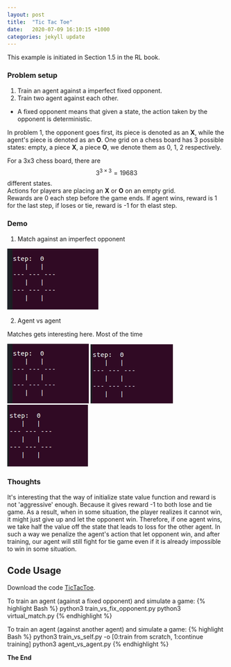 ```yaml
---
layout: post
title:  "Tic Tac Toe"
date:   2020-07-09 16:10:15 +1000
categories: jekyll update
---
```

This example is initiated in Section 1.5 in the RL book.

### Problem setup

1. Train an agent against a imperfect fixed opponent.
2. Train two agent against each other.

* A fixed opponent means that given a state, the action taken by the opponent is deterministic.

In problem 1, the opponent goes first, its piece is denoted as an **X**, while the agent's piece is denoted as an **O**.
One grid on a chess board has 3 possible states: empty, a piece **X**, a piece **O**, we denote them as 0, 1, 2 respectively.

For a 3x3 chess board, there are $$3^{3\times 3} = 19683$$ different states. \
Actions for players are placing an **X** or **O** on an empty grid. \
Rewards are 0 each step before the game ends. If agent wins, reward is 1 for the last step, if loses or tie, reward is -1 for th elast step.

### Demo

1. Match against an imperfect opponent

![](/files/Chapter1/Game2.gif)

2. Agent vs agent

Matches gets interesting here. Most of the time

![](/files/Chapter1/Game1.gif)  ![](/files/Chapter1/Game3.gif)  ![](/files/Chapter1/Game4_bad.gif)

### Thoughts

It's interesting that the way of initialize state value function and reward is not 'aggressive' enough. Because it gives reward -1 to both lose and tie game. As a result, when in some situation, the player realizes it cannot win, it might just give up and let the opponent win. Therefore, if one agent wins, we take half the value off the state that leads to loss for the other agent. In such a way we penalize the agent's action that let opponent win, and after training, our agent will still fight for tie game even if it is already impossible to win in some situation.



## **Code Usage**

Download the code [TicTacToe](https://github.com/liCCcccs/Reinforcement-Learning-Book-Reproduce/tree/master/Chapter1/TicTacToe).

To train an agent (against a fixed opponent) and simulate a game:
{% highlight Bash %}
python3 train_vs_fix_opponent.py
python3 virtual_match.py {% endhighlight %}

To train an agent (against another agent) and simulate a game:
{% highlight Bash %}
python3 train_vs_self.py -o [0:train from scratch, 1:continue training]
python3 agent_vs_agent.py {% endhighlight %}



















**The End**
